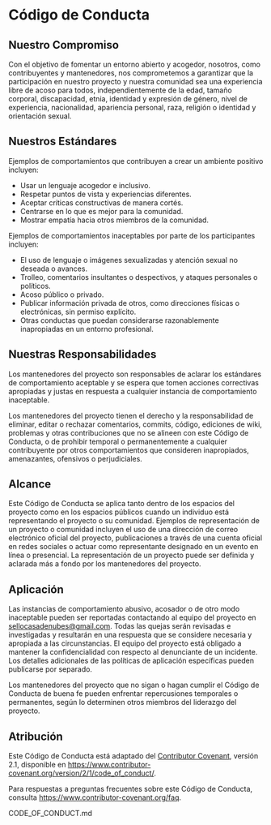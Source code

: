# Código de Conducta

## Nuestro Compromiso

Con el objetivo de fomentar un entorno abierto y acogedor, nosotros, como contribuyentes y mantenedores, nos comprometemos a garantizar que la participación en nuestro proyecto y nuestra comunidad sea una experiencia libre de acoso para todos, independientemente de la edad, tamaño corporal, discapacidad, etnia, identidad y expresión de género, nivel de experiencia, nacionalidad, apariencia personal, raza, religión o identidad y orientación sexual.

## Nuestros Estándares

Ejemplos de comportamientos que contribuyen a crear un ambiente positivo incluyen:

- Usar un lenguaje acogedor e inclusivo.
- Respetar puntos de vista y experiencias diferentes.
- Aceptar críticas constructivas de manera cortés.
- Centrarse en lo que es mejor para la comunidad.
- Mostrar empatía hacia otros miembros de la comunidad.

Ejemplos de comportamientos inaceptables por parte de los participantes incluyen:

- El uso de lenguaje o imágenes sexualizadas y atención sexual no deseada o avances.
- Trolleo, comentarios insultantes o despectivos, y ataques personales o políticos.
- Acoso público o privado.
- Publicar información privada de otros, como direcciones físicas o electrónicas, sin permiso explícito.
- Otras conductas que puedan considerarse razonablemente inapropiadas en un entorno profesional.

## Nuestras Responsabilidades

Los mantenedores del proyecto son responsables de aclarar los estándares de comportamiento aceptable y se espera que tomen acciones correctivas apropiadas y justas en respuesta a cualquier instancia de comportamiento inaceptable.

Los mantenedores del proyecto tienen el derecho y la responsabilidad de eliminar, editar o rechazar comentarios, commits, código, ediciones de wiki, problemas y otras contribuciones que no se alineen con este Código de Conducta, o de prohibir temporal o permanentemente a cualquier contribuyente por otros comportamientos que consideren inapropiados, amenazantes, ofensivos o perjudiciales.

## Alcance

Este Código de Conducta se aplica tanto dentro de los espacios del proyecto como en los espacios públicos cuando un individuo está representando el proyecto o su comunidad. Ejemplos de representación de un proyecto o comunidad incluyen el uso de una dirección de correo electrónico oficial del proyecto, publicaciones a través de una cuenta oficial en redes sociales o actuar como representante designado en un evento en línea o presencial. La representación de un proyecto puede ser definida y aclarada más a fondo por los mantenedores del proyecto.

## Aplicación

Las instancias de comportamiento abusivo, acosador o de otro modo inaceptable pueden ser reportadas contactando al equipo del proyecto en [sellocasadenubes@gmail.com](mailto:sellocasadenubes@gmail.com). Todas las quejas serán revisadas e investigadas y resultarán en una respuesta que se considere necesaria y apropiada a las circunstancias. El equipo del proyecto está obligado a mantener la confidencialidad con respecto al denunciante de un incidente. Los detalles adicionales de las políticas de aplicación específicas pueden publicarse por separado.

Los mantenedores del proyecto que no sigan o hagan cumplir el Código de Conducta de buena fe pueden enfrentar repercusiones temporales o permanentes, según lo determinen otros miembros del liderazgo del proyecto.

## Atribución

Este Código de Conducta está adaptado del [Contributor Covenant](https://www.contributor-covenant.org), versión 2.1, disponible en https://www.contributor-covenant.org/version/2/1/code_of_conduct/.

Para respuestas a preguntas frecuentes sobre este Código de Conducta, consulta https://www.contributor-covenant.org/faq.

CODE_OF_CONDUCT.md

